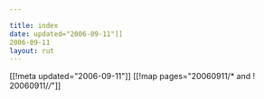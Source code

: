 ```yaml
---

title: index
date: updated="2006-09-11"]]
2006-09-11
layout: rut
---
```


[[!meta updated="2006-09-11"]]
[[!map pages="20060911/* and ! 20060911/*/*"]]

